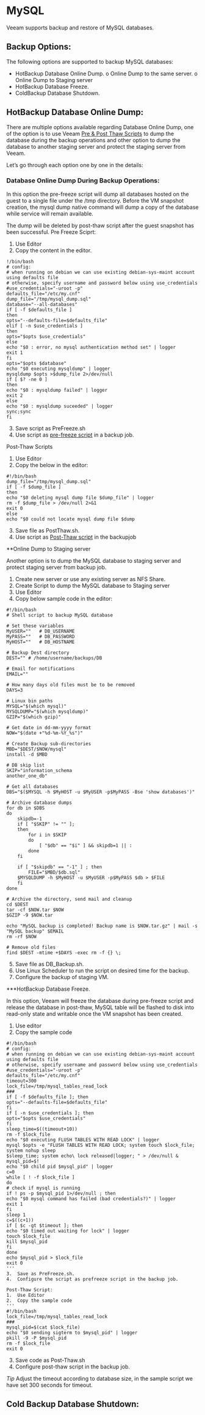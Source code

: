 # MySQL

Veeam supports backup and restore of MySQL databases.

## Backup Options:

The following options are supported to backup MySQL databases:
-	HotBackup Database Online Dump.
         o Online Dump to the same server.
         o Online Dump to Staging server
-	HotBackup Database Freeze.
-	ColdBackup Database Shutdown.

## HotBackup Database Online Dump:

There are multiple options available regarding Database Online Dump, one of the option is to use Veeam [Pre & Post Thaw Scripts]( https://helpcenter.veeam.com/docs/backup/vsphere/backup_job_vss_scripts_vm.html?ver=95) to dump the database during the backup operations and other option to dump the database to another staging server and protect the staging server from Veeam.

Let’s go through each option one by one in the details:

### Database Online Dump During Backup Operations:

In this option the pre-freeze script will dump all databases hosted on the guest to a single file under the /tmp directory. Before the VM snapshot creation, the mysql dump native command will dump a copy of the database while service will remain available.

The dump will be deleted by post-thaw script after the guest snapshot has been successful.
Pre Freeze Sciprt:

1.	Use Editor
2.	Copy the content in the editor.
```
!/bin/bash
# config:
# when running on debian we can use existing debian-sys-maint account using defaults file
# otherwise, specify username and password below using use_credentials
#use_credentials="-uroot -p"
defaults_file="/etc/my.cnf"
dump_file="/tmp/mysql_dump.sql"
database="--all-databases"
if [ -f $defaults_file ]
then
opts="--defaults-file=$defaults_file"
elif [ -n $use_credentials ]
then
opts="$opts $use_credentials"
else
echo "$0 : error, no mysql authentication method set" | logger
exit 1
fi
opts="$opts $database"
echo "$0 executing mysqldump" | logger
mysqldump $opts >$dump_file 2>/dev/null
if [ $? -ne 0 ]
then
echo "$0 : mysqldump failed" | logger
exit 2
else
echo "$0 : mysqldump suceeded" | logger
sync;sync
fi
```
3.	Save script as PreFreeze.sh
4.	Use script as [pre-freeze script]( https://helpcenter.veeam.com/docs/backup/vsphere/backup_job_vss_scripts_vm.html?ver=95)  in a backup job.

Post-Thaw Scripts
1.	 Use Editor
2.	Copy the below in the editor:
```
#!/bin/bash
dump_file="/tmp/mysql_dump.sql"
if [ -f $dump_file ]
then
echo "$0 deleting mysql dump file $dump_file" | logger
rm -f $dump_file > /dev/null 2>&1
exit 0
else
echo "$0 could not locate mysql dump file $dump
```
3.	Save file as PostThaw.sh.
4.	Use script as [Post-Thaw script]( https://helpcenter.veeam.com/docs/backup/vsphere/backup_job_vss_scripts_vm.html?ver=95)  in the backupjob

**Online Dump to Staging server

Another option is to dump the MySQL database to staging server and protect staging server from backup job.

1.	Create new server or use any existing server as NFS Share.
2.	Create Script to dump the MySQL database to Staging server
3.	Use Editor
4.	Copy below sample code in the editor:
```
#!/bin/bash
# Shell script to backup MySQL database

# Set these variables
MyUSER=""	# DB_USERNAME
MyPASS=""	# DB_PASSWORD
MyHOST=""	# DB_HOSTNAME

# Backup Dest directory
DEST="" # /home/username/backups/DB

# Email for notifications
EMAIL=""

# How many days old files must be to be removed
DAYS=3

# Linux bin paths
MYSQL="$(which mysql)"
MYSQLDUMP="$(which mysqldump)"
GZIP="$(which gzip)"

# Get date in dd-mm-yyyy format
NOW="$(date +"%d-%m-%Y_%s")"

# Create Backup sub-directories
MBD="$DEST/$NOW/mysql"
install -d $MBD

# DB skip list
SKIP="information_schema
another_one_db"

# Get all databases
DBS="$($MYSQL -h $MyHOST -u $MyUSER -p$MyPASS -Bse 'show databases')"

# Archive database dumps
for db in $DBS
do
    skipdb=-1
    if [ "$SKIP" != "" ];
    then
		for i in $SKIP
		do
			[ "$db" == "$i" ] && skipdb=1 || :
		done
    fi
 
    if [ "$skipdb" == "-1" ] ; then
    	FILE="$MBD/$db.sql"
	$MYSQLDUMP -h $MyHOST -u $MyUSER -p$MyPASS $db > $FILE
    fi
done

# Archive the directory, send mail and cleanup
cd $DEST
tar -cf $NOW.tar $NOW
$GZIP -9 $NOW.tar

echo "MySQL backup is completed! Backup name is $NOW.tar.gz" | mail -s "MySQL backup" $EMAIL
rm -rf $NOW

# Remove old files
find $DEST -mtime +$DAYS -exec rm -f {} \;
```
5.	Save file as DB_Backup.sh.
6.	Use Linux Scheduler to run the script on desired time for the backup.
7.	Configure the backup of staging VM.

***HotBackup Database Freeze.

In this option, Veeam will freeze the database during pre-freeze script and release the database in post-thaw, MySQL table will be flashed to disk into read-only state and writable once the VM snapshot has
been created.

1.	Use editor 
2.	Copy the sample code
```
#!/bin/bash
# config:
# when running on debian we can use existing debian-sys-maint account using defaults file
# otherwise, specify username and password below using use_credentials
#use_credentials="-uroot -p"
defaults_file="/etc/my.cnf"
timeout=300
lock_file=/tmp/mysql_tables_read_lock
###
if [ -f $defaults_file ]; then
opts="--defaults-file=$defaults_file"
fi
if [ -n $use_credentials ]; then
opts="$opts $use_credentials"
fi
sleep_time=$((timeout+10))
rm -f $lock_file
echo "$0 executing FLUSH TABLES WITH READ LOCK" | logger
mysql $opts -e "FLUSH TABLES WITH READ LOCK; system touch $lock_file; system nohup sleep
$sleep_time; system echo\ lock released|logger; " > /dev/null &
mysql_pid=$!
echo "$0 child pid $mysql_pid" | logger
c=0
while [ ! -f $lock_file ]
do
# check if mysql is running
if ! ps -p $mysql_pid 1>/dev/null ; then
echo "$0 mysql command has failed (bad credentials?)" | logger
exit 1
fi
sleep 1
c=$((c+1))
if [ $c -gt $timeout ]; then
echo "$0 timed out waiting for lock" | logger
touch $lock_file
kill $mysql_pid
fi
done
echo $mysql_pid > $lock_file
exit 0
'''
3.	Save as PreFreeze.sh.
4.	Configure the script as prefreeze script in the backup job.

Post-Thaw Script:
1.	Use Editor
2.	Copy the sample code
'''
#!/bin/bash
lock_file=/tmp/mysql_tables_read_lock
###
mysql_pid=$(cat $lock_file)
echo "$0 sending sigterm to $mysql_pid" | logger
pkill -9 -P $mysql_pid
rm -f $lock_file
exit 0
```
3.	Save code as Post-Thaw.sh 
4.	Configure post-thaw script in the backup job.

*Tip* Adjust the timeout according to database size, in the sample script we have set 300 seconds for timeout.

## Cold Backup Database Shutdown:
